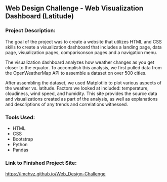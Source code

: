 ## Web Design Challenge - Web Visualization Dashboard (Latitude)

### Project Description: 
The goal of the project was to create a website that utilizes HTML and CSS skills to create a visualization dashboard that includes a landing page, data page, visualization pages, comparisonson pages and a navigation menu.  

The visualization dashboard analyzes how weather changes as you get closer to the equator. To accomplish this analysis, we first pulled data from the OpenWeatherMap API to assemble a dataset on over 500 cities.

After assembling the dataset, we used Matplotlib to plot various aspects of the weather vs. latitude. Factors we looked at included: temperature, cloudiness, wind speed, and humidity. This site provides the source data and visualizations created as part of the analysis, as well as explanations and descriptions of any trends and correlations witnessed.

### Tools Used: 
- HTML 
- CSS 
- Bootstrap
- Python 
- Pandas

### Link to Finished Project Site: 
https://lmchvz.github.io/Web_Design-Challenge

